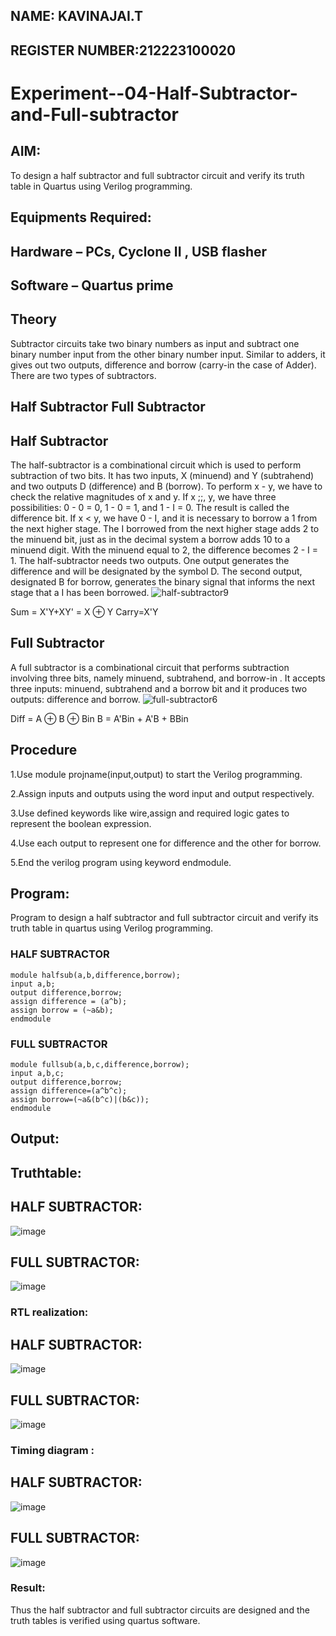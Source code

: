 ## NAME: KAVINAJAI.T
## REGISTER NUMBER:212223100020

# Experiment--04-Half-Subtractor-and-Full-subtractor

## AIM:
To design a half subtractor and full subtractor circuit and verify its truth table in Quartus using Verilog programming.

## Equipments Required:
## Hardware – PCs, Cyclone II , USB flasher
## Software – Quartus prime
## Theory
Subtractor circuits take two binary numbers as input and subtract one binary number input from the other binary number input. Similar to adders, it gives out two outputs, difference and borrow (carry-in the case of Adder). There are two types of subtractors.

## Half Subtractor Full Subtractor
## Half Subtractor
The half-subtractor is a combinational circuit which is used to perform subtraction of two bits. It has two inputs, X (minuend) and Y (subtrahend) and two outputs D (difference) and B (borrow). To perform x - y, we have to check the relative magnitudes of x and y. If x ;;, y, we have three possibilities: 0 - 0 = 0, 1 - 0 = 1, and 1 - I = 0. The result is called the difference bit. If x < y, we have 0 - I, and it is necessary to borrow a 1 from the next higher stage. The I borrowed from the next higher stage adds 2 to the minuend bit, just as in the decimal system a borrow adds 10 to a minuend digit. With the minuend equal to 2, the difference becomes 2 - I = 1. The half-subtractor needs two outputs. One output generates the difference and will be designated by the symbol D. The second output, designated B for borrow, generates the binary signal that informs the next stage that a I has been borrowed.
![half-subtractor9](https://user-images.githubusercontent.com/36288975/166112538-58c3bc7c-ee5d-4e6a-ac8d-8e8328efe27a.png)


Sum = X'Y+XY' = X ⊕ Y
Carry=X'Y

## Full Subtractor
A full subtractor is a combinational circuit that performs subtraction involving three bits, namely minuend, subtrahend, and borrow-in . It accepts three inputs: minuend, subtrahend and a borrow bit and it produces two outputs: difference and borrow. 
![full-subtractor6](https://user-images.githubusercontent.com/36288975/166112541-24c68359-3de8-4674-ae22-8272ffc385ed.png)


Diff = A ⊕ B ⊕ Bin B = A'Bin + A'B + BBin

## Procedure
1.Use module projname(input,output) to start the Verilog programming.

2.Assign inputs and outputs using the word input and output respectively.

3.Use defined keywords like wire,assign and required logic gates to represent the boolean expression.

4.Use each output to represent one for difference and the other for borrow.

5.End the verilog program using keyword endmodule.

## Program:
Program to design a half subtractor and full subtractor circuit and verify its truth table in quartus using Verilog programming.
### HALF SUBTRACTOR
```
module halfsub(a,b,difference,borrow);
input a,b;
output difference,borrow;
assign difference = (a^b);
assign borrow = (~a&b);
endmodule
```
### FULL SUBTRACTOR
```
module fullsub(a,b,c,difference,borrow);
input a,b,c;
output difference,borrow;
assign difference=(a^b^c);
assign borrow=(~a&(b^c)|(b&c));
endmodule
```
## Output:

## Truthtable:
## HALF SUBTRACTOR:
![image](https://github.com/Kavin1311/Experiment--03-Half-Subtractor-and-Full-subtractor/assets/145695724/83cb3f54-55e8-4d00-90be-7633a9157931)

## FULL SUBTRACTOR:
![image](https://github.com/Kavin1311/Experiment--03-Half-Subtractor-and-Full-subtractor/assets/145695724/56931524-707a-423c-93b7-ea0a8be6a21c)


###  RTL realization:
## HALF SUBTRACTOR:
![image](https://github.com/Kavin1311/Experiment--03-Half-Subtractor-and-Full-subtractor/assets/145695724/4b1f7cd6-3dea-4753-b1a2-955ca81125e3)

## FULL SUBTRACTOR:

![image](https://github.com/Kavin1311/Experiment--03-Half-Subtractor-and-Full-subtractor/assets/145695724/49052bdb-39dd-4c58-9169-446c7784682a)


### Timing diagram :
## HALF SUBTRACTOR:
![image](https://github.com/Kavin1311/Experiment--03-Half-Subtractor-and-Full-subtractor/assets/145695724/827b2c73-b461-41b0-b909-ea05aeac772f)

## FULL SUBTRACTOR:
![image](https://github.com/Kavin1311/Experiment--03-Half-Subtractor-and-Full-subtractor/assets/145695724/a6041f66-0c83-4225-8b93-08ae0e81f3fe)

### Result:
Thus the half subtractor and full subtractor circuits are designed and the truth tables is verified using quartus software.
